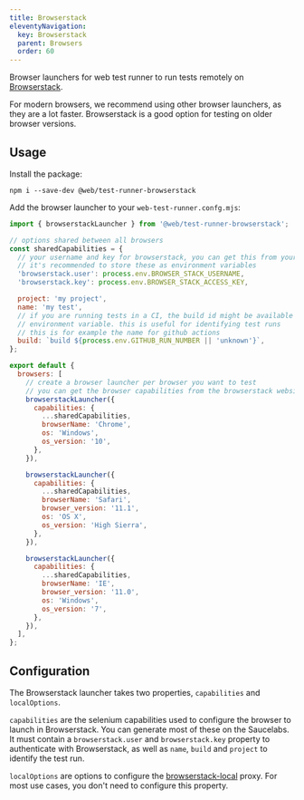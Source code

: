 ```yaml
---
title: Browserstack
eleventyNavigation:
  key: Browserstack
  parent: Browsers
  order: 60
---
```


Browser launchers for web test runner to run tests remotely on [Browserstack](https://www.browserstack.com/).

For modern browsers, we recommend using other browser launchers, as they are a lot faster. Browserstack is a good option for testing on older browser versions.

## Usage

Install the package:

```
npm i --save-dev @web/test-runner-browserstack
```

Add the browser launcher to your `web-test-runner.confg.mjs`:

```js
import { browserstackLauncher } from '@web/test-runner-browserstack';

// options shared between all browsers
const sharedCapabilities = {
  // your username and key for browserstack, you can get this from your browserstack account
  // it's recommended to store these as environment variables
  'browserstack.user': process.env.BROWSER_STACK_USERNAME,
  'browserstack.key': process.env.BROWSER_STACK_ACCESS_KEY,

  project: 'my project',
  name: 'my test',
  // if you are running tests in a CI, the build id might be available as an
  // environment variable. this is useful for identifying test runs
  // this is for example the name for github actions
  build: `build ${process.env.GITHUB_RUN_NUMBER || 'unknown'}`,
};

export default {
  browsers: [
    // create a browser launcher per browser you want to test
    // you can get the browser capabilities from the browserstack website
    browserstackLauncher({
      capabilities: {
        ...sharedCapabilities,
        browserName: 'Chrome',
        os: 'Windows',
        os_version: '10',
      },
    }),

    browserstackLauncher({
      capabilities: {
        ...sharedCapabilities,
        browserName: 'Safari',
        browser_version: '11.1',
        os: 'OS X',
        os_version: 'High Sierra',
      },
    }),

    browserstackLauncher({
      capabilities: {
        ...sharedCapabilities,
        browserName: 'IE',
        browser_version: '11.0',
        os: 'Windows',
        os_version: '7',
      },
    }),
  ],
};
```

## Configuration

The Browserstack launcher takes two properties, `capabilities` and `localOptions`.

`capabilities` are the selenium capabilities used to configure the browser to launch in Browserstack. You can generate most of these on the Saucelabs. It must contain a `browserstack.user` and `browserstack.key` property to authenticate with Browserstack, as well as `name`, `build` and `project` to identify the test run.

`localOptions` are options to configure the [browserstack-local](https://www.npmjs.com/package/browserstack-local) proxy. For most use cases, you don't need to configure this property.
